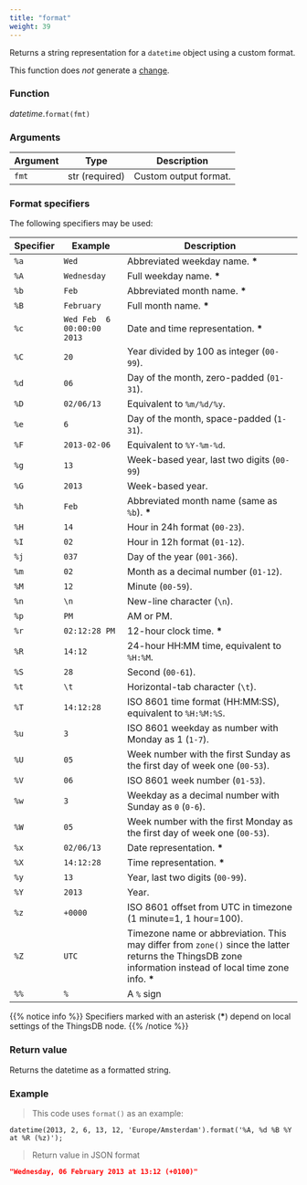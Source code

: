 ```yaml
---
title: "format"
weight: 39
---
```


Returns a string representation for a `datetime` object using a custom format.

This function does *not* generate a [change](../../../overview/changes).

### Function

*datetime*.`format(fmt)`

### Arguments

Argument | Type | Description
--------- | ----------- | -----------
`fmt` | str (required) | Custom output format.

### Format specifiers

The following specifiers may be used:

Specifier | Example | Description
--------- | ------- | -----------
`%a` | `Wed` | Abbreviated weekday name. **\***
`%A` | `Wednesday` | Full weekday name. **\***
`%b` | `Feb` | Abbreviated month name. **\***
`%B` | `February` | Full month name. **\***
`%c` | `Wed Feb  6 00:00:00 2013` | Date and time representation. **\***
`%C` | `20` | Year divided by 100 as integer (`00-99`).
`%d` | `06` | Day of the month, zero-padded (`01-31`).
`%D` | `02/06/13` | Equivalent to `%m/%d/%y`.
`%e` | `6` | Day of the month, space-padded (`1-31`).
`%F` | `2013-02-06` | Equivalent to `%Y-%m-%d`.
`%g` | `13` | Week-based year, last two digits (`00-99`)
`%G` | `2013` | Week-based year.
`%h` | `Feb` | Abbreviated month name (same as `%b`). **\***
`%H` | `14` | Hour in 24h format (`00-23`).
`%I` | `02` | Hour in 12h format (`01-12`).
`%j` | `037` | Day of the year (`001-366`).
`%m` | `02` | Month as a decimal number (`01-12`).
`%M` | `12` | Minute (`00-59`).
`%n` | `\n` | New-line character (`\n`).
`%p` | `PM` | AM or PM.
`%r` | `02:12:28 PM` | 12-hour clock time. **\***
`%R` | `14:12` | 24-hour HH:MM time, equivalent to `%H:%M`.
`%S` | `28` | Second (`00-61`).
`%t` | `\t` | Horizontal-tab character (`\t`).
`%T` | `14:12:28` | ISO 8601 time format (HH:MM:SS), equivalent to `%H:%M:%S`.
`%u` | `3` | ISO 8601 weekday as number with Monday as 1 (`1-7`).
`%U` | `05` | Week number with the first Sunday as the first day of week one (`00-53`).
`%V` | `06` | ISO 8601 week number (`01-53`).
`%w` | `3` | Weekday as a decimal number with Sunday as `0` (`0-6`).
`%W` | `05` | Week number with the first Monday as the first day of week one (`00-53`).
`%x` | `02/06/13` | Date representation. **\***
`%X` | `14:12:28` | Time representation. **\***
`%y` | `13` | Year, last two digits (`00-99`).
`%Y` | `2013` | Year.
`%z` | `+0000` | ISO 8601 offset from UTC in timezone (1 minute=1, 1 hour=100).
`%Z` | `UTC` | Timezone name or abbreviation. This may differ from `zone()` since the latter returns the ThingsDB zone information instead of local time zone info. **\***
`%%` | `%` | A `%` sign

{{% notice info %}}
Specifiers marked with an asterisk (**\***) depend on local settings of the ThingsDB node.
{{% /notice %}}

### Return value

Returns the datetime as a formatted string.

### Example

> This code uses `format()` as an example:

```thingsdb,json_response
datetime(2013, 2, 6, 13, 12, 'Europe/Amsterdam').format('%A, %d %B %Y at %R (%z)');
```

> Return value in JSON format

```json
"Wednesday, 06 February 2013 at 13:12 (+0100)"
```
